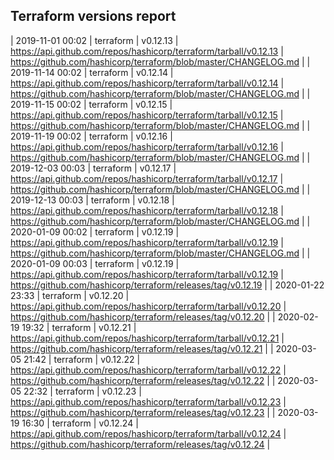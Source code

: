## Terraform versions report

| 2019-11-01 00:02 | terraform | v0.12.13 | https://api.github.com/repos/hashicorp/terraform/tarball/v0.12.13 | https://github.com/hashicorp/terraform/blob/master/CHANGELOG.md |
| 2019-11-14 00:02 | terraform | v0.12.14 | https://api.github.com/repos/hashicorp/terraform/tarball/v0.12.14 | https://github.com/hashicorp/terraform/blob/master/CHANGELOG.md |
| 2019-11-15 00:02 | terraform | v0.12.15 | https://api.github.com/repos/hashicorp/terraform/tarball/v0.12.15 | https://github.com/hashicorp/terraform/blob/master/CHANGELOG.md |
| 2019-11-19 00:02 | terraform | v0.12.16 | https://api.github.com/repos/hashicorp/terraform/tarball/v0.12.16 | https://github.com/hashicorp/terraform/blob/master/CHANGELOG.md |
| 2019-12-03 00:03 | terraform | v0.12.17 | https://api.github.com/repos/hashicorp/terraform/tarball/v0.12.17 | https://github.com/hashicorp/terraform/blob/master/CHANGELOG.md |
| 2019-12-13 00:03 | terraform | v0.12.18 | https://api.github.com/repos/hashicorp/terraform/tarball/v0.12.18 | https://github.com/hashicorp/terraform/blob/master/CHANGELOG.md |
| 2020-01-09 00:02 | terraform | v0.12.19 | https://api.github.com/repos/hashicorp/terraform/tarball/v0.12.19 | https://github.com/hashicorp/terraform/blob/master/CHANGELOG.md |
| 2020-01-09 00:03 | terraform | v0.12.19 | https://api.github.com/repos/hashicorp/terraform/tarball/v0.12.19 | https://github.com/hashicorp/terraform/releases/tag/v0.12.19 |
| 2020-01-22 23:33 | terraform | v0.12.20 | https://api.github.com/repos/hashicorp/terraform/tarball/v0.12.20 | https://github.com/hashicorp/terraform/releases/tag/v0.12.20 |
| 2020-02-19 19:32 | terraform | v0.12.21 | https://api.github.com/repos/hashicorp/terraform/tarball/v0.12.21 | https://github.com/hashicorp/terraform/releases/tag/v0.12.21 |
| 2020-03-05 21:42 | terraform | v0.12.22 | https://api.github.com/repos/hashicorp/terraform/tarball/v0.12.22 | https://github.com/hashicorp/terraform/releases/tag/v0.12.22 |
| 2020-03-05 22:32 | terraform | v0.12.23 | https://api.github.com/repos/hashicorp/terraform/tarball/v0.12.23 | https://github.com/hashicorp/terraform/releases/tag/v0.12.23 |
| 2020-03-19 16:30 | terraform | v0.12.24 | https://api.github.com/repos/hashicorp/terraform/tarball/v0.12.24 | https://github.com/hashicorp/terraform/releases/tag/v0.12.24 |
